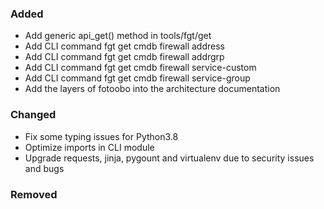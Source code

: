 ### Added

- Add generic api_get() method in tools/fgt/get
- Add CLI command fgt get cmdb firewall address
- Add CLI command fgt get cmdb firewall addrgrp
- Add CLI command fgt get cmdb firewall service-custom
- Add CLI command fgt get cmdb firewall service-group
- Add the layers of fotoobo into the architecture documentation

### Changed

- Fix some typing issues for Python3.8
- Optimize imports in CLI module
- Upgrade requests, jinja, pygount and virtualenv due to security issues and bugs

### Removed

